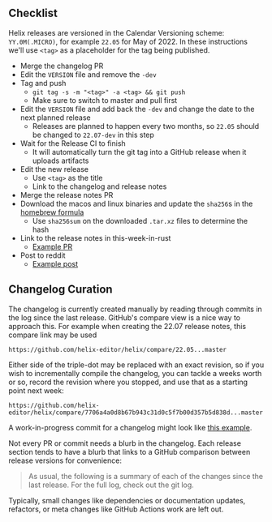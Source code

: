 ## Checklist

Helix releases are versioned in the Calendar Versioning scheme:
`YY.0M(.MICRO)`, for example `22.05` for May of 2022. In these instructions
we'll use `<tag>` as a placeholder for the tag being published.

* Merge the changelog PR
* Edit the `VERSION` file and remove the `-dev`
* Tag and push
    * `git tag -s -m "<tag>" -a <tag> && git push`
    * Make sure to switch to master and pull first
* Edit the `VERSION` file and add back the `-dev` and change the date to the next planned release
    * Releases are planned to happen every two months, so `22.05` should be changed to `22.07-dev` in this step
* Wait for the Release CI to finish
    * It will automatically turn the git tag into a GitHub release when it uploads artifacts
* Edit the new release
    * Use `<tag>` as the title
    * Link to the changelog and release notes
* Merge the release notes PR
* Download the macos and linux binaries and update the `sha256`s in the [homebrew formula]
    * Use `sha256sum` on the downloaded `.tar.xz` files to determine the hash
* Link to the release notes in this-week-in-rust
    * [Example PR](https://github.com/rust-lang/this-week-in-rust/pull/3300)
* Post to reddit
    * [Example post](https://www.reddit.com/r/rust/comments/uzp5ze/helix_editor_2205_released/)

[homebrew formula]: https://github.com/helix-editor/homebrew-helix/blob/master/Formula/helix.rb

## Changelog Curation

The changelog is currently created manually by reading through commits in the
log since the last release. GitHub's compare view is a nice way to approach
this. For example when creating the 22.07 release notes, this compare link
may be used

```
https://github.com/helix-editor/helix/compare/22.05...master
```

Either side of the triple-dot may be replaced with an exact revision, so if
you wish to incrementally compile the changelog, you can tackle a weeks worth
or so, record the revision where you stopped, and use that as a starting point
next week:

```
https://github.com/helix-editor/helix/compare/7706a4a0d8b67b943c31d0c5f7b00d357b5d838d...master
```

A work-in-progress commit for a changelog might look like
[this example](https://github.com/helix-editor/helix/commit/831adfd4c709ca16b248799bfef19698d5175e55).

Not every PR or commit needs a blurb in the changelog. Each release section
tends to have a blurb that links to a GitHub comparison between release
versions for convenience:

> As usual, the following is a summary of each of the changes since the last
> release. For the full log, check out the git log.

Typically, small changes like dependencies or documentation updates, refactors,
or meta changes like GitHub Actions work are left out.